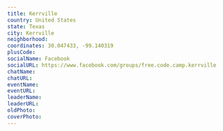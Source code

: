 ```yaml
---
title: Kerrville
country: United States
state: Texas
city: Kerrville
neighborhood: 
coordinates: 30.047433, -99.140319
plusCode:
socialName: Facebook
socialURL: https://www.facebook.com/groups/free.code.camp.kerrville
chatName:
chatURL:
eventName:
eventURL:
leaderName:
leaderURL:
oldPhoto: 
coverPhoto:
---
```

